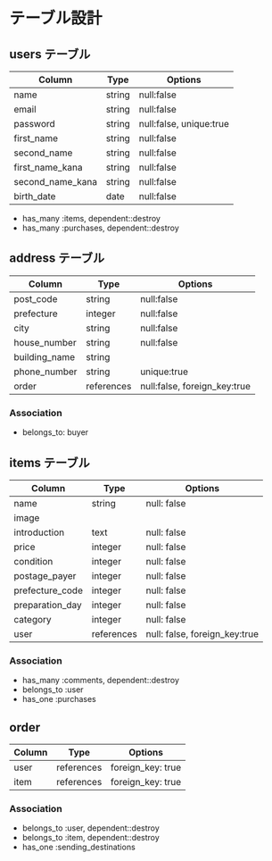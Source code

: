 # テーブル設計

## users テーブル

| Column           | Type   | Options                 |
| ---------------- | ------ | ----------------------- |
| name             | string | null:false             |
| email            | string | null:false             |
| password         | string | null:false, unique:true |
| first_name       | string | null:false              |
| second_name      | string | null:false              |
| first_name_kana  | string | null:false              |
| second_name_kana | string | null:false              |
| birth_date       | date   | null:false              |

- has_many :items, dependent::destroy
- has_many :purchases, dependent::destroy

## address テーブル

| Column           | Type       | Options                     |
| ---------------- | ---------- | --------------------------- |
| post_code        | string     | null:false                  |
| prefecture       | integer    | null:false                  |
| city             | string     | null:false                  |
| house_number     | string     | null:false                  |
| building_name    | string     |                             |
| phone_number     | string     | unique:true                 |
| order            | references | null:false, foreign_key:true                 |

### Association

- belongs_to: buyer

## items テーブル

| Column          | Type       | Options                       |
| --------------- | ---------- | ----------------------------- |
| name            | string     | null: false                   |
| image           |            |                               |
| introduction    | text       | null: false                   |
| price           | integer    | null: false                   |
| condition       | integer    | null: false                   |
| postage_payer   | integer    | null: false                   |
| prefecture_code | integer    | null: false                   |
| preparation_day | integer    | null: false                   |
| category        | integer    | null: false                   |
| user            | references | null: false, foreign_key:true |

### Association

- has_many :comments, dependent::destroy
- belongs_to :user
- has_one :purchases

## order

| Column  | Type       | Options           |
| ------- | ---------- | ----------------- |
| user    | references | foreign_key: true |
| item    | references | foreign_key: true |

### Association
- belongs_to :user, dependent::destroy
- belongs_to :item, dependent::destroy
- has_one :sending_destinations